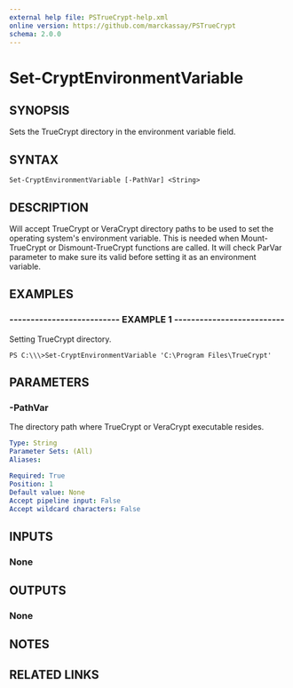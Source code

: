 ```yaml
---
external help file: PSTrueCrypt-help.xml
online version: https://github.com/marckassay/PSTrueCrypt
schema: 2.0.0
---
```


# Set-CryptEnvironmentVariable 

## SYNOPSIS
Sets the TrueCrypt directory in the environment variable field.

## SYNTAX

```
Set-CryptEnvironmentVariable [-PathVar] <String>
```

## DESCRIPTION
Will accept TrueCrypt or VeraCrypt directory paths to be used to set the operating system's environment variable.
This is needed when Mount-TrueCrypt or Dismount-TrueCrypt functions are called. 
It will check ParVar parameter to make sure its valid before setting it as an environment variable.

## EXAMPLES

### -------------------------- EXAMPLE 1 --------------------------
Setting TrueCrypt directory.
```
PS C:\\\>Set-CryptEnvironmentVariable 'C:\Program Files\TrueCrypt'
```


## PARAMETERS

### -PathVar
The directory path where TrueCrypt or VeraCrypt executable resides.

```yaml
Type: String
Parameter Sets: (All)
Aliases: 

Required: True
Position: 1
Default value: None
Accept pipeline input: False
Accept wildcard characters: False
```

## INPUTS

### None

## OUTPUTS

### None

## NOTES

## RELATED LINKS

